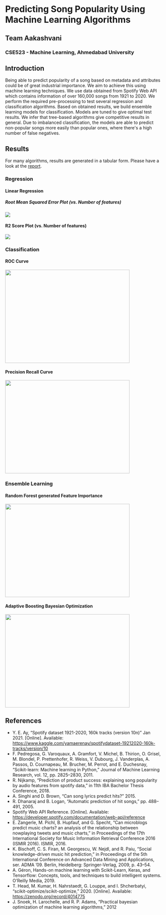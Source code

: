 # Predicting Song Popularity Using Machine Learning Algorithms
## Team Aakashvani
### CSE523 - Machine Learning, Ahmedabad University

## Introduction
Being able to predict popularity of a song based on metadata and attributes could be of great industrial importance. We aim to achieve this using machine learning techniques. We use data obtained from Spotify Web API which contains information of over 160,000 songs from 1921 to 2020. We perform the required pre-processing to test several regression and classification algorithms. Based on obtained results, we build ensemble learning models for classification. Models are tuned to give optimal test results. We infer that tree-based algorithms give competitive results in general. Due to imbalanced classification, the models are able to predict non-popular songs more easily than popular ones, where there's a high number of false negatives. 

## Results
For many algorithms, results are generated in a tabular form. Please have a look at the [report](https://github.com/yashrajkakkad/song-popularity-prediction/blob/master/Reports/Aakashvani_End_Sem_Project_Report.pdf).

### Regression
#### Linear Regression

##### Root Mean Squared Error Plot (vs. Number of features)

![](Results/RMSE.png)

#### R2 Score Plot (vs. Number of features)

![](Results/R2_Score.png)

### Classification

#### ROC Curve
<img src="Results/ROC_Curve.png" width="400" height="300">

#### Precision Recall Curve
<img src="Results/Precision_Recall_Curve.png" width="400" height="300">

### Ensemble Learning
#### Random Forest generated Feature Importance
<img src="Results/Random_Forest_Feature_Importance.png" width="400" height="300">

#### Adaptive Boosting Bayesian Optimization

<img src="Results/AdaBoost_Bayesian_Optimization.png" width="400" height="300">


## References
- Y. E. Ay, “Spotify dataset 1921-2020, 160k tracks (version 10n)” Jan 2021. [Online]. Available: https://www.kaggle.com/yamaerenay/spotifydataset-19212020-160k-tracks/version/10
- F. Pedregosa, G. Varoquaux, A. Gramfort, V. Michel, B. Thirion, O. Grisel, M. Blondel, P. Prettenhofer, R. Weiss, V. Dubourg, J. Vanderplas, A. Passos, D. Cournapeau, M. Brucher, M. Perrot, and E. Duchesnay, “Scikit-learn: Machine learning in Python,” Journal of Machine Learning Research, vol. 12, pp. 2825–2830, 2011.
- R. Nijkamp, “Prediction of product success: explaining song popularity by audio features from spotify data,” in 11th IBA Bachelor Thesis Conference, 2018.
- A. Singhi and D. Brown, “Can song lyrics predict hits?” 2015.
- R. Dhanaraj and B. Logan, “Automatic prediction of hit songs,” pp. 488–491, 2005.
- Spotify Web API Reference. [Online]. Available: https://developer.spotify.com/documentation/web-api/reference 
- E. Zangerle, M. Pichl, B. Hupfauf, and G. Specht, “Can microblogs predict music charts? an analysis of the relationship between nowplaying tweets and music charts,” in Proceedings of the 17th International Society for Music Information Retrieval Conference 2016 (ISMIR 2016). ISMIR, 2016.
- K. Bischoff, C. S. Firan, M. Georgescu, W. Nejdl, and R. Paiu, “Social knowledge-driven music hit prediction,” in Proceedings of the 5th International Conference on Advanced Data Mining and Applications, ser. ADMA ’09. Berlin, Heidelberg: Springer-Verlag, 2009, p. 43–54.
- A. Géron, Hands-on machine learning with Scikit-Learn, Keras, and Tensorflow: Concepts, tools, and techniques to build intelligent systems. O’Reilly Media, 2019.
- T. Head, M. Kumar, H. Nahrstaedt, G. Louppe, and I. Shcherbatyi, “scikit-optimize/scikit-optimize,” 2020. [Online]. Available: https://zenodo.org/record/4014775 
- J. Snoek, H. Larochelle, and R. P. Adams, “Practical bayesian optimization of machine learning algorithms,” 2012
